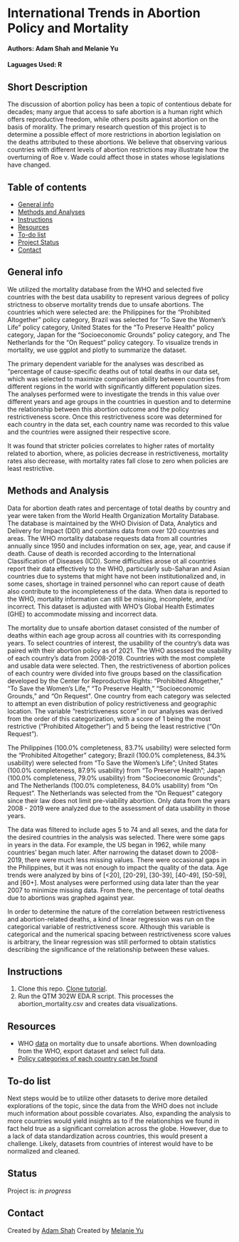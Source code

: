 # International Trends in Abortion Policy and Mortality

#### Authors: Adam Shah and Melanie Yu

#### Laguages Used: R

## Short Description

The discussion of abortion policy has been a topic of contentious debate for decades; many argue that access to safe abortion is a human right which offers reproductive freedom, while others posits against abortion on the basis of morality. The primary research question of this project is to determine a possible effect of more restrictions in abortion legislation on the deaths attributed to these abortions. We believe that observing various countries with different levels of abortion restrictions may illustrate how the overturning of Roe v. Wade could affect those in states whose legislations have changed.

## Table of contents

- [General info](#general-info)
- [Methods and Analyses](#methods-and-analysis)
- [Instructions](#Instructions)
- [Resources](#Resources)
- [To-do list](#to-do-list)
- [Project Status](#status)
- [Contact](#contact)

## General info

We utilized the mortality database from the WHO and selected five countries with the best data usability to represent various degrees of policy strictness to observe mortality trends due to unsafe abortions. The countries which were selected are: the Philippines for the “Prohibited Altogether” policy category, Brazil was selected for “To Save the Women’s Life” policy category, United States for the “To Preserve Health” policy category, Japan for the “Socioeconomic Grounds” policy category, and The Netherlands for the “On Request” policy category. To visualize trends in mortality, we use ggplot and plotly to summarize the dataset.

The primary dependent variable for the analyses was described as “percentage of cause-specific deaths out of total deaths in our data set, which was selected to maximize comparison ability between countries from different regions in the world with significantly different population sizes. The analyses performed were to investigate the trends in this value over different years and age groups in the countries in question and to determine the relationship between this abortion outcome and the policy restrictiveness score. Once this restrictiveness score was determined for each country in the data set, each country name was recorded to this value and the countries were assigned their respective score.

It was found that stricter policies correlates to higher rates of mortality related to abortion, where, as policies decrease in restrictiveness, mortality rates also decrease, with mortality rates fall close to zero when policies are least restrictive.

## Methods and Analysis

Data for abortion death rates and percentage of total deaths by country and year were taken from the World Health Organization Mortality Database. The database is maintained by the WHO Division of Data, Analytics and Delivery for Impact (DDI) and contains data from over 120 countries and areas. The WHO mortality database requests data from all countries annually since 1950 and includes information on sex, age, year, and cause if death. Cause of death is recorded according to the International Classification of Diseases (ICD). Some difficulties arose ot all countries report their data effectively to the WHO, particularly sub-Saharan and Asian countries due to systems that might have not been institutionalized and, in some cases, shortage in trained personnel who can report cause of death also contribute to the incompleteness of the data. When data is reported to the WHO, mortality information can still be missing, incomplete, and/or incorrect. This dataset is adjusted with WHO’s Global Health Estimates (GHE) to accommodate missing and incorrect data.

The mortality due to unsafe abortion dataset consisted of the number of deaths within each age group across all countries with its corresponding years. To select countries of interest, the usability of the country’s data was paired with their abortion policy as of 2021. The WHO assessed the usability of each country’s data from 2008-2019. Countries with the most complete and usable data were selected. Then, the restrictiveness of abortion polices of each country were divided into five groups based on the classification developed by the Center for Reproductive Rights: “Prohibited Altogether,” “To Save the Women’s Life,” “To Preserve Health,” “Socioeconomic Grounds,” and “On Request". One country from each category was selected to attempt an even distribution of policy restrictiveness and geographic location. The variable “restrictiveness score” in our analyses was derived from the order of this categorization, with a score of 1 being the most restrictive (“Prohibited Altogether”) and 5 being the least restrictive (“On Request”).

The Philippines (100.0% completeness, 83.7% usability) were selected form the “Prohibited Altogether” category; Brazil (100.0% completeness, 84.3% usability) were selected from “To Save the Women’s Life”; United States (100.0% completeness, 87.9% usability) from “To Preserve Health”; Japan (100.0% completeness, 79.0% usability) from “Socioeconomic Grounds”; and The Netherlands (100.0% completeness, 84.0% usability) from “On Request”. The Netherlands was selected from the “On Request” category since their law does not limit pre-viability abortion. Only data from the years 2008 - 2019 were analyzed due to the assessment of data usability in those years.

The data was filtered to include ages 5 to 74 and all sexes, and the data for the desired countries in the analysis was selected. There were some gaps in years in the data. For example, the US began in 1962, while many countries’ began much later. After narrowing the dataset down to 2008-2019, there were much less missing values. There were occasional gaps in the Philippines, but it was not enough to impact the quality of the data. Age trends were analyzed by bins of [<20], [20-29], [30-39], [40-49], [50-59], and [60+]. Most analyses were performed using data later than the year 2007 to minimize missing data. From there, the percentage of total deaths due to abortions was graphed against year.

In order to determine the nature of the correlation between restrictiveness and abortion-related deaths, a kind of linear regression was run on the categorical variable of restrictiveness score. Although this variable is categorical and the numerical spacing between restrictiveness score values is arbitrary, the linear regression was still performed to obtain statistics describing the significance of the relationship between these values.

## Instructions

1. Clone this repo. [Clone tutorial](https://docs.github.com/en/repositories/creating-and-managing-repositories/cloning-a-repository).
2. Run the QTM 302W EDA.R script. This processes the abortion_mortality.csv and creates data visualizations.

## Resources

- WHO [data](https://platform.who.int/mortality/themes/theme-details/topics/indicator-groups/indicator-group-details/MDB/abortion) on mortality due to unsafe abortions. When downloading from the WHO, export dataset and select full data.
- [Policy categories of each country can be found](https://reproductiverights.org/maps/abortion-laws-by-state/)

## To-do list

Next steps would be to utilize other datasets to derive more detailed explorations of the topic, since the data from the WHO does not include much information about possible covariates. Also, expanding the analysis to more countries would yield insights as to if the relationships we found in fact held true as a significant correlation across the globe. However, due to a lack of data standardization across countries, this would present a challenge. Likely, datasets from countries of interest would have to be normalized and cleaned.

## Status

Project is: _in progress_

## Contact

Created by [Adam Shah](adam.shah@emory.edu)
Created by [Melanie Yu](melanie.feng.yu@emory.edu)
